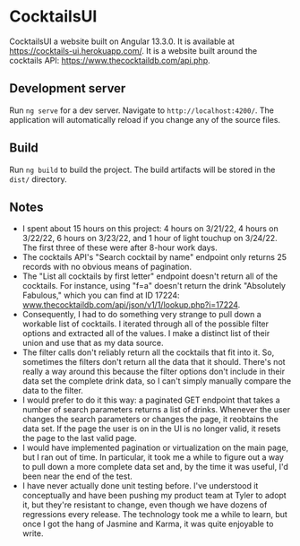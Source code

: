 # CocktailsUI
CocktailsUI a website built on Angular 13.3.0. It is available at https://cocktails-ui.herokuapp.com/. It is a website built around the cocktails API: https://www.thecocktaildb.com/api.php. 

## Development server
Run `ng serve` for a dev server. Navigate to `http://localhost:4200/`. The application will automatically reload if you change any of the source files.

## Build
Run `ng build` to build the project. The build artifacts will be stored in the `dist/` directory.

## Notes
- I spent about 15 hours on this project: 4 hours on 3/21/22, 4 hours on 3/22/22, 6 hours on 3/23/22, and 1 hour of light touchup on 3/24/22. The first three of these were after 8-hour work days.
- The cocktails API's "Search cocktail by name" endpoint only returns 25 records with no obvious means of pagination.
- The "List all cocktails by first letter" endpoint doesn't return all of the cocktails. For instance, using "f=a" doesn't return the drink "Absolutely Fabulous," which you can find at ID 17224: www.thecocktaildb.com/api/json/v1/1/lookup.php?i=17224. 
- Consequently, I had to do something very strange to pull down a workable list of cocktails. I iterated through all of the possible filter options and extracted all of the values. I make a distinct list of their union and use that as my data source.
- The filter calls don't reliably return all the cocktails that fit into it. So, sometimes the filters don't return all the data that it should. There's not really a way around this because the filter options don't include in their data set the complete drink data, so I can't simply manually compare the data to the filter.
- I would prefer to do it this way: a paginated GET endpoint that takes a number of search parameters returns a list of drinks. Whenever the user changes the search parameters or changes the page, it reobtains the data set. If the page the user is on in the UI is no longer valid, it resets the page to the last valid page.
- I would have implemented pagination or virtualization on the main page, but I ran out of time. In particular, it took me a while to figure out a way to pull down a more complete data set and, by the time it was useful, I'd been near the end of the test.
- I have never actually done unit testing before. I've understood it conceptually and have been pushing my product team at Tyler to adopt it, but they're resistant to change, even though we have dozens of regressions every release. The technology took me a while to learn, but once I got the hang of Jasmine and Karma, it was quite enjoyable to write.